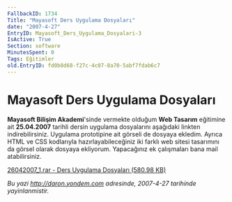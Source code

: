 ```yaml
---
FallbackID: 1734
Title: "Mayasoft Ders Uygulama Dosyaları"
date: "2007-4-27"
EntryID: Mayasoft_Ders_Uygulama_Dosyalari-3
IsActive: True
Section: software
MinutesSpent: 0
Tags: Eğitimler
old.EntryID: fd0b8d68-f27c-4c07-8a70-5abf7fdab6c7
---
```

# Mayasoft Ders Uygulama Dosyaları
**Mayasoft Bilişim Akademi**'sinde vermekte olduğum **Web Tasarım**
eğitimine ait **25.04.2007** tarihli dersin uygulama dosyalarını
aşağıdaki linkten indirebilirsiniz. Uygulama prototipine ait görseli de
dosyaya ekledim. Ayrıca HTML ve CSS kodlarıyla hazırlayabileceğiniz iki
farklı web sitesi tasarımını da görsel olarak dosyaya ekliyorum.
Yapacağınız ek çalışmaları bana mail atabilirsiniz.

[26042007\_1.rar - Ders Uygulama Dosyaları (580.98
KB)](media/Mayasoft_Ders_Uygulama_Dosyalari-3/26042007_1.rar)



*Bu yazi http://daron.yondem.com adresinde, 2007-4-27 tarihinde yayinlanmistir.*
